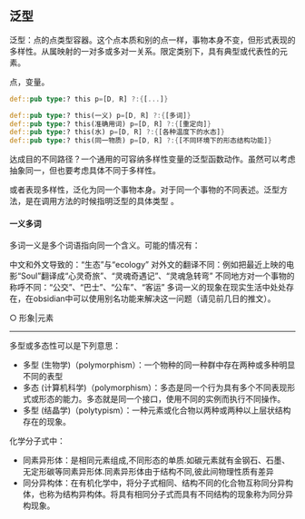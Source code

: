 ## 泛型

泛型：点的点类型容器。这个点本质和别的点一样，事物本身不变，但形式表现的多样性。从属映射的一对多或多对一关系。限定类别下，具有典型或代表性的元素。

点，变量。

```rs
def::pub type:? this p=[D, R] ?:{[...]}
```

```rs
def::pub type:? this(一义) p=[D, R] ?:{[多词]}
def::pub type:? this(准确用词) p=[D, R] ?:{[重定向]}
def::pub type:? this(水) p=[D, R] ?:{[各种温度下的水态]}
def::pub type:? this(同一物质) p=[D, R] ?:{[不同环境下的形态结构功能]}
```

达成目的不同路径？一个通用的可容纳多样性变量的泛型函数动作。虽然可以考虑抽象同一，但也要考虑具体不同于多样性。

或者表现多样性，泛化为同一个事物本身。对于同一个事物的不同表述。泛型方法，是在调用方法的时候指明泛型的具体类型 。

#### 一义多词

多词一义是多个词语指向同一个含义。可能的情况有：

中文和外文导致的：“生态”与“ecology”
对外文的翻译不同：例如把最近上映的电影“Soul”翻译成“心灵奇旅”、“灵魂奇遇记”、“灵魂急转弯”
不同地方对一个事物的称呼不同：“公交”、“巴士”、“公车”、“客运”
多词一义的现象在现实生活中处处存在，在obsidian中可以使用别名功能来解决这一问题（请见前几日的推文）。


○ 形象|元素

----

多型或多态性可以是下列意思：

- 多型 (生物学)（polymorphism）：一个物种的同一种群中存在两种或多种明显不同的表型
- 多态 (计算机科学)（polymorphism）：多态是同一个行为具有多个不同表现形式或形态的能力。多态就是同一个接口，使用不同的实例而执行不同操作。
- 多型 (结晶学)（polytypism）：一种元素或化合物以两种或两种以上层状结构存在的现象。

化学分子式中：
- 同素异形体：是相同元素组成,不同形态的单质.如碳元素就有金钢石、石墨、无定形碳等同素异形体.同素异形体由于结构不同,彼此间物理性质有差异
- 同分异构体：在有机化学中，将分子式相同、结构不同的化合物互称同分异构体，也称为结构异构体。将具有相同分子式而具有不同结构的现象称为同分异构现象。